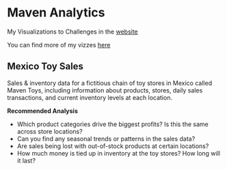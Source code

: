# Maven Analytics

My Visualizations to Challenges in the [website](https://www.mavenanalytics.io/)

You can find more of my vizzes [here](https://public.tableau.com/profile/anurag.peddi/)

## Mexico Toy Sales

Sales & inventory data for a fictitious chain of toy stores in Mexico called Maven Toys, including information about products, stores, daily sales transactions, and current inventory levels at each location.

**Recommended Analysis**

* Which product categories drive the biggest profits? Is this the same across store locations?
* Can you find any seasonal trends or patterns in the sales data?
* Are sales being lost with out-of-stock products at certain locations?
* How much money is tied up in inventory at the toy stores? How long will it last?
